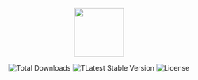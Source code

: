 <p align="center">
  <a href="https://getbootstrap.com/" target="_blank">
    <img src="https://i.imgur.com/bGPUhmg.png" width="100" height="100">
  </a>
</p>

<p align="center">
  <img src="https://img.shields.io/badge/downloads-+500M-5555ff" alt="Total Downloads">
  <img src="https://img.shields.io/badge/version-v5-green" alt="TLatest Stable Version">
  <img src="https://img.shields.io/badge/license-MIT-yellow" alt="License">
</p>
